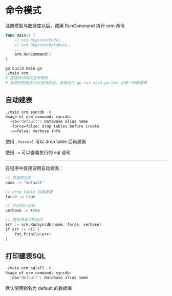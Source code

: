 # 命令模式

注册模型与数据库以后，调用 RunCommand 执行 orm 命令

```go
func main() {
	// orm.RegisterModel...
	// orm.RegisterDataBase...
	...
	orm.RunCommand()
}
```

```bash
go build main.go
./main orm
# 直接执行可以显示帮助
# 如果你的程序可以支持的话，直接运行 go run main.go orm 也是一样的效果
```

## 自动建表

```bash
./main orm syncdb -h
Usage of orm command: syncdb:
  -db="default": DataBase alias name
  -force=false: drop tables before create
  -v=false: verbose info
```

使用 `-force=1` 可以 drop table 后再建表

使用 `-v` 可以查看执行的 sql 语句

---

在程序中直接调用自动建表：

```go
// 数据库别名
name := "default"

// drop table 后再建表
force := true

// 打印执行过程
verbose := true

// 遇到错误立即返回
err := orm.RunSyncdb(name, force, verbose)
if err != nil {
	fmt.Println(err)
}
```

## 打印建表SQL

```bash
./main orm sqlall -h
Usage of orm command: syncdb:
  -db="default": DataBase alias name
```

默认使用别名为 default 的数据库
